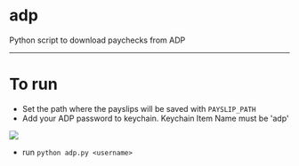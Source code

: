 adp
===

Python script to download paychecks from ADP

---

# To run

- Set the path where the payslips will be saved with `PAYSLIP_PATH`
- Add your ADP password to keychain. Keychain Item Name must be 'adp'

![](https://github.com/rjames/adp/blob/master/adp_keychain.png)


- run `python adp.py <username>`
